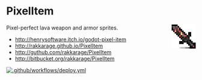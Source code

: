 # PixelItem

<img align="right" src="icon.png">

Pixel-perfect lava weapon and armor sprites.

- <http://henrysoftware.itch.io/godot-pixel-item>
- <http://rakkarage.github.io/PixelItem>
- <http://guthub.com/rakkarage/PixelItem>
- <http://bitbucket.org/rakkarage/PixelItem>

[![.github/workflows/deploy.yml](https://github.com/rakkarage/PixelItem/actions/workflows/deploy.yml/badge.svg)](https://github.com/rakkarage/PixelItem/actions/workflows/deploy.yml)
